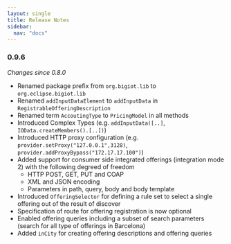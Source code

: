 ```yaml
---
layout: single
title: Release Notes
sidebar: 
  nav: "docs"
---
```


### 0.9.6
*Changes since 0.8.0*

* Renamed package prefix from `org.bigiot.lib` to `org.eclipse.bigiot.lib`
* Renamed `addInputDataElement` to `addInputData` in `RegistrableOfferingDescription`
* Renamed term `AccoutingType` to `PricingModel` in all methods
* Introduced Complex Types (e.g. `addInputData([..]`, `IOData.createMembers().[..])`) 
* Introduced HTTP proxy configuration (e.g. `provider.setProxy("127.0.0.1",3128)`, `provider.addProxyBypass("172.17.17.100")`)
* Added support for consumer side integrated offerings (integration mode 2) with the following degreed of freedom
  * HTTP POST, GET, PUT and COAP  
  * XML and JSON encoding
  * Parameters in path, query, body and body template
* Introduced `OfferingSelector` for defining a rule set to select a single offering out of the result of discover
* Specification of route for offering registration is now optional
* Enabled offering queries including a subset of search parameters (search for all type of offerings in Barcelona)
* Added `inCity` for creating offering descriptions and offering queries





